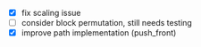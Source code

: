 - [x] fix scaling issue
- [ ] consider block permutation, still needs testing
- [x] improve path implementation (push_front)
